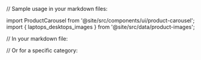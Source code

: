 // Sample usage in your markdown files:

import ProductCarousel from '@site/src/components/ui/product-carousel';
import { laptops_desktops_images } from '@site/src/data/product-images';

// In your markdown file:
<ProductCarousel 
  images={laptops_desktops_images}
  title="Laptops & Desktops Gallery"
/>

// Or for a specific category:
<ProductCarousel 
  images={processors_images}
  title="Processors Gallery"
/>

